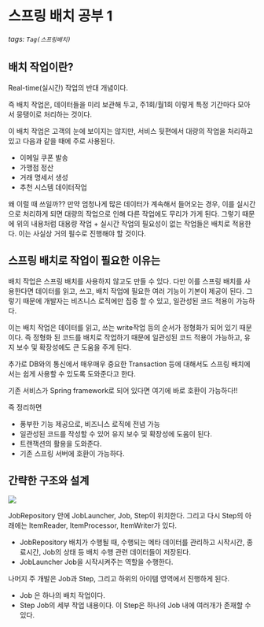 # 스프링 배치 공부 1
###### tags: `Tag(스프링배치)`

## 배치 작업이란?

Real-time(실시간) 작업의 반대 개념이다.

즉 배치 작업은, 데이터들을 미리 보관해 두고, 주1회/월1회 이렇게 특정 기간마다 모아서 뭉탱이로 처리하는 것이다.

이 배치 작업은 고객의 눈에 보이지는 않지만, 서비스 뒷편에서 대량의 작업을 처리하고 있고 다음과 같을 때에 주로 사용된다.

* 이메일 쿠폰 발송
* 가맹점 정산
* 거래 명세서 생성
* 추천 시스템 데이터작업

왜 이럴 때 쓰일까??
만약 엄청나게 많은 데이터가 계속해서 들어오는 경우, 이를 실시간으로 처리하게 되면 대량의 작업으로 인해 다른 작업에도 무리가 가게 된다.
그렇기 때문에 위의 내용처럼 대용량 작업 + 실시간 작업의 필요성이 없는 작업들은 배치로 적용한다.
이는 사실상 거의 필수로 진행해야 할 것이다.

## 스프링 배치로 작업이 필요한 이유는

배치 작업은 스프링 배치를 사용하지 않고도 만들 수 있다.
다만 이를 스프링 배치를 사용한다면 데이터를 읽고, 쓰고, 배치 작업에 필요한 여러 기능이 기본이 제공이 된다.
그렇기 때문에 개발자는 비즈니스 로직에만 집중 할 수 있고, 일관성된 코드 적용이 가능하다.

이는 배치 작업은 데이터를 읽고, 쓰는 write작업 등의 순서가 정형화가 되어 있기 때문이다.
즉 정형화 된 코드를 배치로 작업하기 때문에 일관성된 코드 적용이 가능하고, 유지 보수 및 확장성에도 큰 도움을 주게 된다.

추가로 DB와의 통신에서 매우매우 중요한 Transaction 등에 대해서도 스프링 배치에서는 쉽게 사용할 수 있도록 도와준다고 한다.

기존 서비스가 Spring framework로 되어 있다면 여기에 바로 호환이 가능하다!!

즉 정리하면

* 풍부한 기능 제공으로, 비즈니스 로직에 전념 가능
* 일관성된 코드를 작성할 수 있어 유지 보수 및 확장성에 도움이 된다.
* 트랜잭션의 활용을 도와준다.
* 기존 스프링 서버에 호환이 가능하다.


## 간략한 구조와 설계

![](https://i.imgur.com/wPWyaGA.png)

JobRepository 안에 JobLauncher, Job, Step이 위치한다.
그리고 다시 Step의 아래에는 ItemReader, ItemProcessor, ItemWriter가 있다.

* JobRepository
배치가 수행될 때, 수행되는 메타 데이터를 관리하고 시작시간, 종료시간, Job의 상태 등 배치 수행 관련 데이터들이 저장된다.
* JobLauncher
Job을 시작시켜주는 역할을 수행한다.

나머지 주 개발은 Job과 Step, 그리고 하위의 아이템 영역에서 진행하게 된다.
* Job
은 하나의 배치 작업이다.
* Step
Job의 세부 작업 내용이다. 이 Step은 하나의 Job 내에 여러개가 존재할 수 있다.
    

